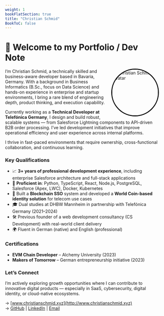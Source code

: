 ```yaml
---
weight: 1
bookFlatSection: true
title: "Christian Schmid"
BookToC: false
---
```


# 👋 Welcome to my Portfolio / Dev Note
<div style="float: right; width: 150px; height: 150px; border: 3px solid #000; border-radius: 50%; overflow: hidden; margin-left: 20px;">
  <img src="images/profile.png" 
       style="width: 100%; height: 100%; object-fit: cover; object-position: top left;" 
       alt="Christian Schmid Avatar">
</div>

I’m Christian Schmid, a technically skilled and business-aware developer based in Bavaria, Germany. With a background in Business Informatics (B.Sc., focus on Data Science) and hands-on experience in enterprise and startup environments, I bring a rare blend of engineering depth, product thinking, and execution capability.

Currently working as a **Technical Developer at Telefónica Germany**, I design and build robust, scalable systems — from Salesforce Lightning components to API-driven B2B order processing. I’ve led development initiatives that improve operational efficiency and user experience across internal platforms.

I thrive in fast-paced environments that require ownership, cross-functional collaboration, and continuous learning.

### Key Qualifications

- 📈 **3+ years of professional development experience**, including enterprise Salesforce architecture and full-stack applications
- 🔧 **Proficient in**: Python, TypeScript, React, Node.js, PostgreSQL, Salesforce (Apex, LWC), Docker, Kubernetes
- 🔗 Built a **Blockchain SSO** system and developed a **World Coin-based identity solution** for telecom use cases
- 🎓 Dual studies at DHBW Mannheim in partnership with Telefónica Germany (2021–2024)
- 🛠 Previous founder of a web development consultancy (CS Development) with real-world client delivery
- 🌍 Fluent in German (native) and English (professional)

### Certifications

- **EVM Chain Developer** – Alchemy University (2023)  
- **Makers of Tomorrow** – German entrepreneurship initiative (2023)

### Let’s Connect

I’m actively exploring growth opportunities where I can contribute to innovative digital products — especially in SaaS, cybersecurity, digital identity, or cloud-native ecosystems.

→ [www.christianschmid.xyz](http://www.christianschmid.xyz)  
→ [GitHub](https://github.com/chris017) | [LinkedIn](https://www.linkedin.com/in/christian-schmid-8b4b1b16a) | [Email](mailto:christian.schmid.work@gmail.com)
